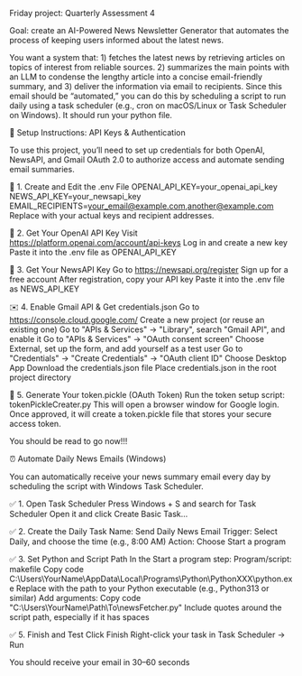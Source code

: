 Friday project: Quarterly Assessment 4

Goal: create an AI-Powered News Newsletter Generator that automates the process of keeping users informed about the latest news.

You want a system that:
    1) fetches the latest news by retrieving articles on topics of interest from reliable sources. 
    2) summarizes the main points with an LLM to condense the lengthy article into a concise email-friendly summary, and 
    3) deliver the information via email to recipients. Since this email should be “automated,” you can do this by scheduling a script to
    run daily using a task scheduler (e.g., cron on macOS/Linux or Task Scheduler on Windows). It should run your python file.

🔐 Setup Instructions: API Keys & Authentication

To use this project, you’ll need to set up credentials for both OpenAI, NewsAPI, and Gmail OAuth 2.0 to authorize access and automate sending email summaries.

📌 1. Create and Edit the .env File
    OPENAI_API_KEY=your_openai_api_key
    NEWS_API_KEY=your_newsapi_key
    EMAIL_RECIPIENTS=your_email@example.com,another@example.com
    Replace with your actual keys and recipient addresses.

🧠 2. Get Your OpenAI API Key
    Visit https://platform.openai.com/account/api-keys
    Log in and create a new key
    Paste it into the .env file as OPENAI_API_KEY

📰 3. Get Your NewsAPI Key
    Go to https://newsapi.org/register
    Sign up for a free account
    After registration, copy your API key
    Paste it into the .env file as NEWS_API_KEY

✉️ 4. Enable Gmail API & Get credentials.json
    Go to https://console.cloud.google.com/
    Create a new project (or reuse an existing one)
    Go to "APIs & Services" → "Library", search "Gmail API", and enable it
    Go to "APIs & Services" → "OAuth consent screen"
    Choose External, set up the form, and add yourself as a test user
    Go to "Credentials" → "Create Credentials" → "OAuth client ID"
    Choose Desktop App
    Download the credentials.json file
    Place credentials.json in the root project directory

🔑 5. Generate Your token.pickle (OAuth Token)
    Run the token setup script: tokenPickleCreater.py
    This will open a browser window for Google login. Once approved, it will create a token.pickle file that stores your secure access token.

You should be read to go now!!!

⏰ Automate Daily News Emails (Windows)

You can automatically receive your news summary email every day by scheduling the script with Windows Task Scheduler.

✅ 1. Open Task Scheduler
    Press Windows + S and search for Task Scheduler
    Open it and click Create Basic Task...

✅ 2. Create the Daily Task
    Name: Send Daily News Email
    Trigger: Select Daily, and choose the time (e.g., 8:00 AM)
    Action: Choose Start a program

✅ 3. Set Python and Script Path
    In the Start a program step:
        Program/script:
        makefile
        Copy code
        C:\Users\YourName\AppData\Local\Programs\Python\PythonXXX\python.exe
        Replace with the path to your Python executable (e.g., Python313 or similar)
    Add arguments:
    Copy code
    "C:\Users\YourName\Path\To\newsFetcher.py"
    Include quotes around the script path, especially if it has spaces

✅ 5. Finish and Test
    Click Finish
    Right-click your task in Task Scheduler → Run

You should receive your email in 30–60 seconds

